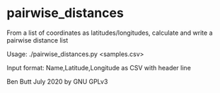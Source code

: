 # pairwise_distances

From a list of coordinates as latitudes/longitudes, calculate and write a pairwise distance list

Usage: ./pairwise_distances.py <samples.csv>

Input format: Name,Latitude,Longitude as CSV with header line

Ben Butt July 2020 by GNU GPLv3
